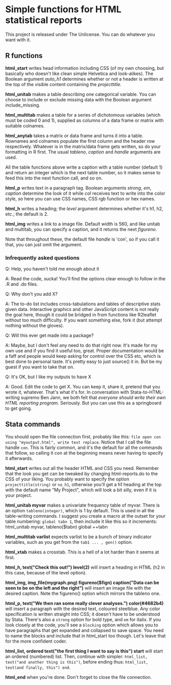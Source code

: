 # Simple functions for HTML statistical reports

This project is released under The Unlicense. You can do whatever you want with it.

## R functions

**html_start** writes head information including CSS (of my own choosing, but basically who doesn't like clean simple Helvetica and look-alikes). The Boolean argument *auto_h1* determines whether or not a header is written at the top of the visible content containing the *projecttitle*.

**html_unitab** makes a table describing one categorical variable. You can choose to include or exclude missing data with the Boolean argument include_missing.

**html_multitab** makes a table for a series of dichotomous variables (which must be coded 0 and 1), supplied as columns of a data frame or matrix with suitable colnames.

**html_anytab** takes a matrix or data frame and turns it into a table. Rownames and colnames populate the first column and the header row respectively. Whatever is in the matrix/data frame gets written, so do your formatting in R first. The usual *tableno*, *caption* and *handle* arguments are used.

All the table functions above write a caption with a table number (default 1) and return an integer which is the next table number, so it makes sense to feed this into the next function call, and so on.

**html_p** writes text in a paragraph tag. Boolean arguments *strong*, *em*, *caption* determine the look of it while *col* receives text to write into the color style, so here you can use CSS names, CSS rgb function or hex names.

**html_h** writes a heading; the *level* argument determines whether it's h1, h2, etc.; the default is 2.

**html_img** writes a link to a image file. Default width is 560, and like unitab and multitab, you can specify a caption, and it returns the next *figureno*.

Note that throughout these, the default file *handle* is 'con', so if you call it that, you can just omit the argument.

### Infrequently asked questions

Q: Help, you haven't told me enough about it

A: Read the code, sucka! You'll find the options clear enough to follow in the .R and .do files.

Q: Why don't you add X?

A: The to-do list includes cross-tabulations and tables of descriptive stats given data. Interactive graphics and other JavaScript content is not really the goal here, though it could be bridged in from functions like R2leaflet without too much difficulty. If you want something else, fork it (but attempt nothing without the gloves).

Q: Will this ever get made into a package?

A: Maybe, but I don't feel any need to do that right now. It's made for my own use and if you find it useful too, great. Proper documentation would be a faff and people would keep asking for control over the CSS etc, which is best done to personal taste. It's pretty easy to just source() it in. But be my guest if you want to take that on.

Q: It's OK, but I like my outputs to have X

A: Good. Edit the code to get X. You can keep it, share it, pretend that you wrote it, whatever. That's what it's for. In conversation with Stata-to-HTML-writing supremo Ben Jann, we both felt that *everyone should write their own HTML reporting program*. Seriously. But you can use this as a springboard to get going.

## Stata commands

You should open the file connection first, probably like this: `file open con using "myoutput.html", write text replace`. Notice that I call the file handle `con`. This is fairly common, and it's the default for all the commands that follow, so calling it con at the beginning means never having to specify it afterwards.

**html_start** writes out all the header HTML and CSS you need. Remember that the look you get can be tweaked by changing html-reports.do to the CSS of your liking. You probably want to specify the option `projecttitle(string)` or `no_h1`, otherwise you'll get a h1 heading at the top with the default name "My Project", which will look a bit silly, even if it is your project.

**html_unitab myvar** makes a univariate frequency table of myvar. There is an option `tableno(integer)`, which is 1 by default. This is used in all the table-writing commands. I suggest you create a macro at the outset for your table numbering: `global tabn 1`, then include it like this so it increments:
    html_unitab myvar, tableno($tabn)
    global ++tabn

**html_multitab varlist** expects varlist to be a bunch of binary indicator variables, such as you get from the `tab1 ... , gen()` option.

**html_xtab** makes a crosstab. This is a hell of a lot harder than it seems at first.

**html_h, text("Check this out!") level(2)** will insert a heading in HTML (h2 in this case, because of the level option).

**html_img, img_file(mygraph.png) figureno($fign) caption("Data can be seen to be on the left and the right")** will insert an image file with the desired caption. Note the figureno() option which mirrors the tableno one.

**html_p, text("We then ran some really clever analyses.") color(#4682b4)** will insert a paragraph with the desired text, coloured steelblue. Any color specification is written straight into CSS; it doesn't have to be understood by Stata. There's also a `strong` option for bold type, and `em` for italix. If you look closely at the code, you'll see a `blocking` option which allows you to have paragraphs that get expanded and collapsed to save space. You need to name the blocks and include that in html_start too though. Let's leave that for the more confident coder.

**html_list, ordered text("the first thing I want to say is this") start** will start an ordered (numbered) list. Then, continue with simpler: `html_list, text("and another thing is this")`, before ending thus: `html_list, text(and finally, this") end`.

**html_end** when you're done. Don't forget to close the file connection.
